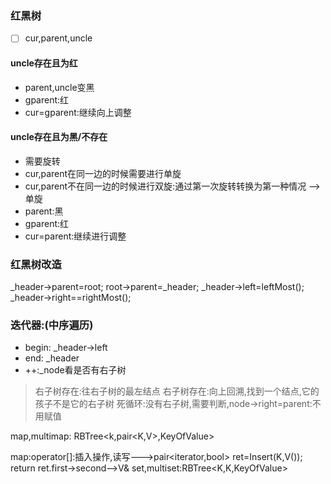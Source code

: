 ### 红黑树

- [ ] cur,parent,uncle

#### uncle存在且为红

- parent,uncle变黑
- gparent:红
- cur=gparent:继续向上调整
#### uncle存在且为黑/不存在

- 需要旋转
- cur,parent在同一边的时候需要进行单旋
- cur,parent不在同一边的时候进行双旋:通过第一次旋转转换为第一种情况 -->单旋
- parent:黑
- gparent:红
- cur=parent:继续进行调整

### 红黑树改造
_header->parent=root; root->parent=_header;
_header->left=leftMost();
_header->right==rightMost();

### 迭代器:(中序遍历)
- begin: _header->left
- end: _header
- ++:_node看是否有右子树
>右子树存在:往右子树的最左结点
>右子树存在:向上回溯,找到一个结点,它的孩子不是它的右子树
死循环:没有右子树,需要判断,node->right=parent:不用赋值

map,multimap: RBTree<k,pair<K,V>,KeyOfValue>

map:operator[]:插入操作,读写--->pair<iterator,bool> ret=Insert(K,V());
return ret.first->second-->V&
set,multiset:RBTree<K,K,KeyOfValue>
 


